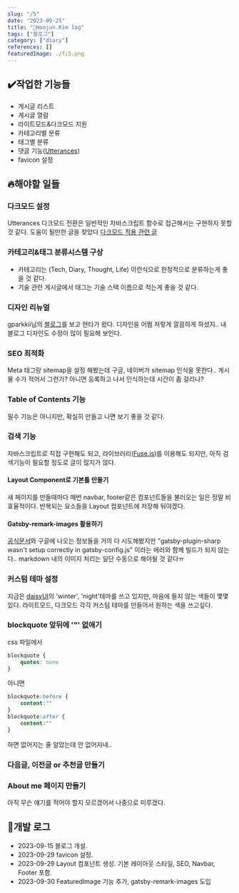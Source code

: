 ```yaml
---
slug: "/5"
date: "2023-09-25"
title: "📝Hoojun.Kim log"
tags: ["블로그"]
category: ["diary"]
references: []
featuredImage: ./fi5.png
---
```


## ✔️작업한 기능들
- 게시글 리스트
- 게시글 열람
- 라이트모드&다크모드 지원
- 카테고리별 분류
- 태그별 분류
- 댓글 기능([Utterances](https://utteranc.es/))
- favicon 설정

## 🔥해야할 일들
### 다크모드 설정
Utterances 다크모드 전환은 일반적인 자바스크립트 함수로 접근해서는 구현하지 못할 것 같다. 도움이 될만한 글을 찾았다 [다크모드 적용 관련 글](https://www.sungikchoi.com/blog/gatsby-dark-mode/)

### 카테고리&태그 분류시스템 구상
- 카테고리는 (Tech, Diary, Thought, Life) 이런식으로 한정적으로 분류하는게 좋을 것 같다.
- 기술 관련 게시글에서 태그는 기술 스택 이름으로 적는게 좋을 것 같다.

### 디자인 리뉴얼
gparkkii님의 [블로그](https://gparkkii.github.io/)를 보고 현타가 왔다. 디자인을 어쩜 저렇게 깔끔하게 하셨지..
내 블로그 디자인도 수정이 많이 필요해 보인다.

### SEO 최적화
Meta 태그랑 sitemap을 설정 해봤는데 구글, 네이버가 sitemap 인식을 못한다.. 게시물 수가 적어서 그런가? 아니면 등록하고 나서 인식하는데 시간이 좀 걸리나?

### Table of Contents 기능
필수 기능은 아니지만, 확실히 만들고 나면 보기 좋을 것 같다.

### 검색 기능
자바스크립트로 직접 구현해도 되고, 라이브러리([Fuse.js](https://www.fusejs.io/))를 이용해도 되지만, 아직 검색기능이 필요할 정도로 글이 많지가 않다.

#### Layout Component로 기본틀 만들기
새 페이지를 만들때마다 매번 navbar, footer같은 컴포넌트들을 불러오는 일은 정말 비효율적이다. 반복되는 요소들을 Layout 컴포넌트에 저장해 둬야겠다.

#### Gatsby-remark-images 활용하기
[공식문서](https://www.gatsbyjs.com/plugins/gatsby-remark-images/)와 구글에 나오는 정보들을 거의 다 시도해봤지만
"gatsby-plugin-sharp wasn't setup correctly in gatsby-config.js" 이라는 에러와 함께 빌드가 되지 않는다..
markdown 내의 이미지 처리는 일단 수동으로 해야될 것 같다ㅠ

### 커스텀 테마 설정
지금은 [daisyUI](https://daisyui.com/)의 'winter', 'night'테마를 쓰고 있지만, 마음에 들지 않는 색들이 몇몇 있다. 라이트모드, 다크모드 각각 커스텀
테마를 만들어서 원하는 색을 쓰고싶다.

### blockquote 앞뒤에 '"' 없애기
css 파일에서
```css
blockquote {
    quotes: none
}
```
아니면
```css
blockquote:before {
    content:""
}
blockquote:after {
    content:""
}
```
하면 없어지는 줄 알았는데 안 없어지네..

### 다음글, 이전글 or 추천글 만들기

### About me 페이지 만들기
아직 무슨 얘기를 적어야 할지 모르겠어서 나중으로 미루겠다.

## 📝개발 로그
- 2023-09-15 블로그 개설.
- 2023-09-29 favicon 설정.
- 2023-09-29 Layout 컴포넌트 생성. 기본 레이아웃 스타일, SEO, Navbar, Footer 포함.
- 2023-09-30 FeaturedImage 기능 추가, gatsby-remark-images 도입